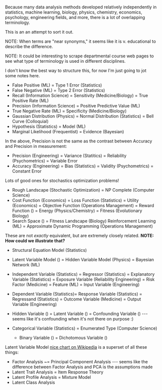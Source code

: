Because many data analysis methods developed relatively independently in statistics, machine learning, biology, physics, chemistry, economics, psychology, engineering fields, and more, there is a lot of overlapping terminology.

This is an an attempt to sort it out.

NOTE: When terms are "near synonyms," it seems like it is v. educational to describe the difference.

NOTE: It could be interesting to scrape departmental course web pages to see what type of terminology is used in different disciplines.

I don't know the best way to structure this, for now I'm just going to jot some notes here.

* False Positive (ML) = Type 1 Error (Statistics)
* False Negative (ML) = Type 2 Error (Statistics)
* Recall (Information Science) = Sensitivity (Medicine/Biology) = True Positive Rate (ML)
* Precision (Information Science) = Positive Predictive Value (ML)
* True Negative Rate (ML) = Specificity (Medicine/Biology)
* Gaussian Distribution (Physics) = Normal Distribution (Statistics) = Bell Curve (Colloquial)
* Hypothesis (Statistics) = Model (ML)
* Marginal Likelihood (Frequentist) = Evidence (Bayesian)

In the above, Precision is not the same as the contrast between Accuracy and Precision in measurement:
* Precision (Engineering) = Variance (Statitics) = Reliability (Psychometrics) = Variable Error
* Accuracy (Engineering) = Bias (Statistics) = Validity (Psychometrics) = Constant Error

Lots of good ones for stochastics optimization problems!

* Rough Landscape (Stochastic Optimization) = NP Complete (Computer Science)
* Cost Function (Economics) = Loss Function (Statistics) = Utility (Economics) = Objective Function (Operations Management) = Reward Function () = Energy (Physics/Chemistry) = Fitness (Evolutionary Biology)
* Search Space () = Fitness Landscape (Biology)
Reinforcement Learning (ML) = Approximate Dynamic Programming (Operations Management)

These are not *exactly* equivalent, but are extremely closely related. **NOTE: How could we illustrate that?**

* Structural Equation Model (Statistics)
* Latent Variable Model () = Hidden Variable Model (Physics) = Bayesian Network (ML)

* Independent Variable (Statistics) = Regressor (Statistics) = Explanatory Variable (Statistics) = Exposure Variable (Reliability Engineering) = Risk Factor (Medicine) = Feature (ML) = Input Variable (Engineering)
* Dependent Variable (Statistics)= Response Variable (Statistics) = Regressand (Statistics) = Outcome Variable (Medicine) = Output Variable (Engineering)
* Hidden Variable () = Latent Variable () = Confounding Variable () --- seems like it's confounding when it's not there on purpose :)
* Categorical Variable (Statistics) = Enumerated Type (Computer Science)
  * Binary Variable () = Dichotomous Variable ()

Latent Variable Model [nice chart on Wikipedia](http://en.wikipedia.org/wiki/Latent_variable_model) is a superset of all these things:
* Factor Analysis ~= Principal Component Analysis --- seems like the difference between Factor Analysis and PCA is the assumptions made
* Latent Trait Analysis = Item Response Theory
* Latent Profile Analysis = Mixture Model
* Latent Class Analysis
